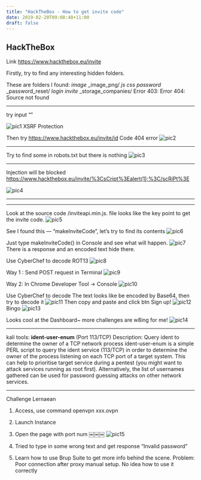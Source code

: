 ```yaml
---
title: "HackTheBox - How to get invite code"
date: 2019-02-20T09:08:48+11:00
draft: false
---
```


## HackTheBox

Link https://www.hackthebox.eu/invite

Firstly, try to find any interesting hidden folders.

These are folders I found: 
_image_
_image_png/
_js_
_css_
_password_
_password_reset/
_login_
_invite_
_storage_companies/
Error 403: 
Error 404: Source not found
- - - -

try input “”


![pic1](/htf-xsrf.png)
XSRF Protection

Then try https://www.hackthebox.eu/invite/id 
Code 404 error
![pic2](/htf-404.png)

- - - -
Try to find some in robots.txt but there is nothing
![pic3](/htf-robot.png)

- - - -
Injection will be blocked 
https://www.hackthebox.eu/invite/%3CsCript%3Ealert(1);%3C/scRiPt%3E

![pic4](/htf-injection.png)
- - - -
- - - -
Look at the source code
/inviteapi.min.js. file looks like the key point to get the invite code.
![pic5](/htf-inviteapi.png)

See I found this — “makeInviteCode”, let’s try to find its contents
![pic6](/htb-MICode.png)

Just type makeInviteCode() in Console and see what will happen.
![pic7](/htf-Console.png)
There is a response and an encoded text hide there. 

Use CyberChef to decode ROT13
![pic8](/htf-cyberchef.png)

Way 1 : Send POST request in Terminal
![pic9](/htf-POST.png)

Way 2: In Chrome Developer Tool -> Console
![pic10](/htf-way2.png)

Use CyberChef to decode
The text looks like be encoded by Base64, then try to decode it
![pic11](/htf-cyberchef2.png)
Then copy and paste and click btn Sign up!
![pic12](/htb-signup.png)
Bingo
![pic13](/htb-bingo.png)

Looks cool at the Dashboard~ more challenges are w8ing for me!
![pic14](/htb-inside.png)
- - - -

kali tools: 
**ident-user-enum**  (Port 113/TCP)
Description: Query ident to determine the owner of a TCP network process
  ident-user-enum is a simple PERL script to query the ident service (113/TCP)
  in order to determine the owner of the process listening on each TCP port of a target system.
  This can help to prioritise target service during a pentest (you might want
  to attack services running as root first).
  Alternatively, the list of usernames gathered can be used for password
  guessing attacks on other network services.
- - - -
Challenge Lernaean
1. Access, use command openvpn xxx.ovpn
2. Launch Instance
3. Open the page with port num
￼￼￼
![pic15](/l.png)

4. Tried to type in some wrong text and get response “Invalid password”
5. Learn how to use Brup Suite to get more info behind the scene. 
Problem: Poor connection after proxy manual setup.
		No idea how to use it correctly


